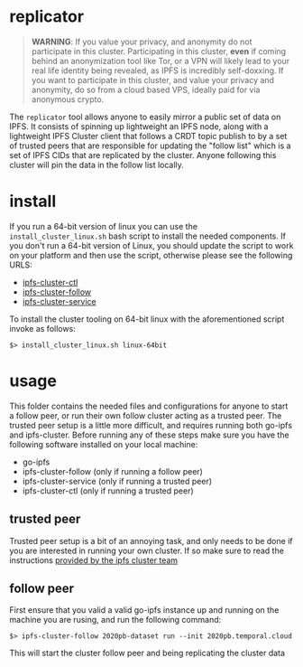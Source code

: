 # replicator

> **WARNING**: If you value your privacy, and anonymity do not participate in this cluster. Participating in this cluster, **even** if coming behind an anonymization tool like Tor, or a VPN will likely lead to your real life identity being revealed, as IPFS is incredibly self-doxxing. If you want to participate in this cluster, and value your privacy and anonymity, do so from a cloud based VPS, ideally paid for via anonymous crypto.

The `replicator` tool allows anyone to easily mirror a public set of data on IPFS. It consists of spinning up lightweight an IPFS node, along with a lightweight IPFS Cluster client that follows a CRDT topic publish to by a set of trusted peers that are responsible for updating the "follow list" which is a set of IPFS CIDs that are replicated by the cluster. Anyone following this cluster will pin the data in the follow list locally.

# install

If you run a 64-bit version of linux you can use the `install_cluster_linux.sh` bash script to install the needed components. If you don't run a 64-bit version of Linux, you should update the script to work on your platform and then use the script, otherwise please see the following URLS:

* [ipfs-cluster-ctl](https://dist.ipfs.io/#ipfs-cluster-ctl)
* [ipfs-cluster-follow](https://dist.ipfs.io/#ipfs-cluster-follow)
* [ipfs-cluster-service](https://dist.ipfs.io/#ipfs-cluster-service)


To install the cluster tooling on 64-bit linux with the aforementioned script invoke as follows:

```shell
$> install_cluster_linux.sh linux-64bit
```

# usage

This folder contains the needed files and configurations for anyone to start a follow peer, or run their own follow cluster acting as a trusted peer. The trusted peer setup is a little more difficult, and requires running both go-ipfs and ipfs-cluster. Before running any of these steps make sure you have the following software installed on your local machine:

* go-ipfs
* ipfs-cluster-follow (only if running a follow peer)
* ipfs-cluster-service (only if running a trusted peer)
* ipfs-cluster-ctl (only if running a trusted peer)

## trusted peer

Trusted peer setup is a bit of an annoying task, and only needs to be done if you are interested in running your own cluster. If so make sure to read the instructions [provided by the ipfs cluster team](https://cluster.ipfs.io/documentation/collaborative/setup/)

## follow peer

First ensure that you valid a valid go-ipfs instance up and running on the machine you are rusing, and run the following command:

```shell
$> ipfs-cluster-follow 2020pb-dataset run --init 2020pb.temporal.cloud
```

This will start the cluster follow peer and being replicating the cluster data